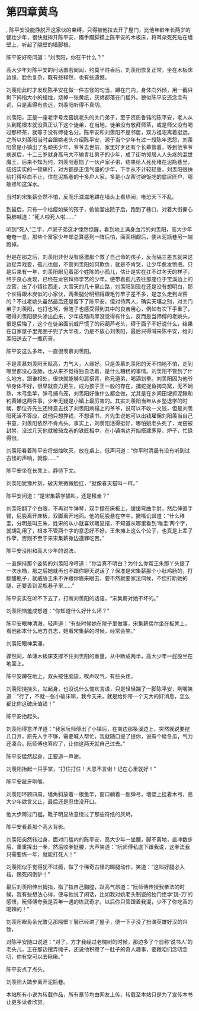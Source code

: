 # 第四章黄鸟
,  陈平安没能挣脱开这家伙的束缚，只得被他拉去开了屋门，比他年龄年长两岁的健壮少年，很快就摔开陈平安，蹑手蹑脚摸上陈平安的木板床，将耳朵死死贴在墙壁上，听起了隔壁的墙脚根。
   陈平安好奇问道：“刘羡阳，你在干什么？”
   高大少年对陈平安的问话置若罔闻，约莫半炷香后，刘羡阳恢复正常，坐在木板床边缘，脸色复杂，既有些释然，也有些遗憾。
   刘羡阳此时才发现陈平安在做一件古怪的勾当，蹲在门内，身体向外倾，用一截只剩下拇指大小的蜡烛，烧掉一张黄纸，灰烬都落在门槛外。貌似陈平安还念念有词，只是离得有些远，刘羡阳听得不真切。
   刘羡阳，正是一座老字号龙窑姚老头的关门弟子，至于资质鲁钝的陈平安，老人从头到尾根本就没真正认下这个徒弟，在当地，徒弟没有敬拜师茶，或是师父没有喝过那杯茶，就等于没有师徒名分。陈平安和刘羡阳不是邻居，双方祖宅离着挺远，之所以刘羡阳当时会跟姚老头介绍陈平安，源于当个少年有过一段陈年恩怨，刘羡阳曾是小镇出了名顽劣少年，爷爷去世前，家里好歹还有个长辈管着，等到他爷爷病逝后，十二三岁就身高马大不输青壮男子的少年，成了街坊邻居人人头疼的混世魔王，后来不知为何，刘羡阳惹恼了一伙卢家子弟，结果给人死死堵在泥瓶巷里，结结实实的一顿痛打，对方都是正值气盛的少年，下手从不计较轻重，刘羡阳很快给打得呕血不止，住在泥瓶巷的十多户人家，多是小龙窑讨碗饭吃的底层匠户，哪敢掺和这浑水。
   当时的宋集薪全然不怕，反而乐滋滋地蹲在墙头上看热闹，唯恐天下不乱。
   到最后，只有一个枯瘦如柴的孩子，偷偷溜出院子后，跑到了巷口，对着大街撕心裂肺喊道：“死人啦死人啦……”
   听到“死人”二字，卢家子弟这才悚然惊醒，看到地上满身血污的刘羡阳，高大少年奄奄一息，那些个富家少年郎总算感到一阵后怕，面面相觑后，便从泥瓶巷另一端跑掉。
   但是在那之后，刘羡阳非但没有感激那个救了自己命的孩子，反而隔三差五就来这边捉弄戏耍，孤儿也倔，不管刘羡阳如何欺负，就是不肯哭，让少年愈发愤懑。只是后来有一年，刘羡阳眼见着那个姓陈的小孤儿，估计是实在扛不过冬天的样子，终于良心发现，已经在龙窑拜师学艺的少年，便带着孤儿去往那座位于宝溪边上的龙窑，出了小镇往西走，大雪天的几十里山路，刘羡阳到现在还是没有想明白，那个长得跟木炭似的小家伙，两条腿分明细得跟毛竹竿子差不多，是怎么走到龙窑的？不过老姚头虽然最后还是留下了陈平安，但对待两人，确实天壤之别，对关门弟子刘羡阳，也打也骂，但瞎子也感受得到其中的良苦用心，例如有次下手重了，砸得刘羡阳额头渗出血来，少年皮糙肉厚没觉得有什么，反而是当师傅的老姚头，很是后悔了，这个在徒弟面前威严惯了的闷葫芦老头，碍于面子不好说什么，结果在自家屋子里兜圈子兜了大半夜，仍是不放心刘羡阳，最后只得喊来陈平安，给刘羡阳送去了一瓶药膏。
   陈平安这么多年，一直很羡慕刘羡阳。
   不是羡慕刘羡阳天赋高，力气大，人缘好。只是羡慕刘羡阳的天不怕地不怕，走到哪里都没心没肺，也从来不觉得独自活着，是什么糟糕的事情。刘羡阳不管到了什么地方，跟谁相处，很快就能够勾肩搭背，称兄道弟，喝酒划拳。刘羡阳因为他爷爷身体不好，很早就自力更生，成为孩子王一般的存在，捕蛇捉鱼掏鸟窝，无不娴熟，木弓鱼竿，弹弓捕鸟笼，刘羡阳好像什么都会做，尤其是在乡间田埂抓泥鳅和钓黄鳝这两件事，少年无疑是小镇上最厉害的。其实刘羡阳当年从乡塾退学的时候，那位齐先生还特意去找了刘羡阳病榻上的爷爷，说可以不收一文钱，但是刘羡阳死活不答应，说他只想挣钱，不想读书，齐先生说他可以出钱雇佣刘阳羡当自己书童，刘羡阳依然不肯点头。事实上，刘羡阳活得挺好，哪怕姚老头死了，龙窑被封禁，没过几天他就被骑龙巷的铁匠相中，在小镇南边开始搭建茅屋、炉子，忙碌得很。
   刘羡阳看着陈平安将蜡烛吹灭，放在桌上，低声问道：“你平时清晨有没有听到过古怪的声响，就像……”
   陈平安坐在长凳上，静待下文。
   刘羡阳犹豫片刻，破天荒微微脸红，“就像春天猫叫一样。”
   陈平安问道：“是宋集薪学猫叫，还是稚圭？”
   刘羡阳翻了个白眼，不再对牛弹琴，双手撑在床板上，缓缓弯曲手肘，然后伸直手臂，屁股离开床板，双脚离开地面。他的屁股悬在空中，撇嘴讥讽道：“什么稚圭，分明是叫王朱，姓宋的从小就喜欢瞎显摆，不知道从哪里看到‘稚圭’两个字，就胡乱用了，根本不管两个字的意思好不好。王朱摊上这么个公子，也真是上辈子作孽，否则不至于来宋集薪身边遭罪吃苦。”
   陈平安没附和高大少年的说法。
   一直保持那个姿势的刘羡阳冷哼道：“你当真不明白？为什么你帮王朱那丫头提了一次水桶，那之后她就再也不跟你聊天说话了？保准是宋集薪那个小肚鸡肠的，打翻醋瓶子，就威胁王朱不许跟你眉来眼去，要不然就要家法伺候，不但打断她的腿，还要丢到泥瓶巷子里……”
   陈平安实在听不下去了，打断刘羡阳的话语，“宋集薪对她不坏的。”
   刘羡阳恼羞成怒道：“你知道什么好什么坏？”
   陈平安眼神清澈，轻声道：“有些时候她在院子里做事，宋集薪偶尔坐在板凳上，看他那本什么地方县志，她看宋集薪的时候，经常会笑。”
   刘羡阳眼神呆滞。
   骤然间，单薄木板床支撑不住刘羡阳的重量，从中断成两半，高大少年一屁股坐在地面上。
   陈平安蹲在地上，双头按住脑袋，唉声叹气，有些头疼。
   刘羡阳挠挠头，站起身，也没说什么愧疚言语，只是轻轻踹了一脚陈平安，咧嘴笑道：“行了，不就一张小破床嘛，我今天来，就是给你带一个天大的好消息，怎么都比你这破床值钱！”
   陈平安抬起头。
   刘羡阳得意洋洋道：“我家阮师傅出了小镇后，在南边那条溪边上，突然就说要挖几口井，原先人手不够，需要喊人帮忙，我就随口提了提你，说有个矮冬瓜，气力还凑合。阮师傅也答应了，让你这两天就自己过去。”
   陈平安猛然起身，正要道一声谢。
   刘羡阳抬起一只手掌，“打住打住！大恩不言谢！记在心里就好！”
   陈平安龇牙咧嘴。
   刘羡阳环顾四周，墙角斜放着一根鱼竿，窗口躺着一副弹弓，墙壁上挂着木弓，高大少年欲言又止，最后还是忍住没开口。
   他大步跨过门槛，靴子明显故意绕过了那些符纸的灰烬。
   陈平安看着那个高大背影。
   刘羡阳突然转过身，面对门槛内的陈平安，高大少年一坐腰，脚不离地，直冲数步后，重重挥出一拳，然后收拳挺腰，大声笑道：“阮师傅私底下跟我说，这拳法我只需要练一年，就能打死人！”
   刘羡阳似乎觉得犹不过瘾，做了个稀奇古怪的踢腿动作，笑道：“这叫好腿必入裆，踢死闷倒驴！”
   最后刘羡阳伸出拇指，指了指自己胸膛，趾高气昂道：“阮师傅传授我拳法的时候，我有些想法心得，便与他说了闲话，比如我对姚老头制瓷的独门绝学‘跳-刀’的感悟，阮师傅夸我是百年一遇的练武奇才。以后你只管跟着我混，少不了你吃香的喝辣的！”
   刘羡阳眼角余光瞥见那隔壁丫鬟已经进了屋子，便一下子没了扮演英雄好汉的兴致，
   对陈平安随口说道：“对了，方才我经过老槐树的时候，那边多了个自称‘说书人’的老头儿，正在那边摆弄摊子，还说他积攒了一肚子的奇人趣事，要跟咱们念叨念叨，你有空可以去瞅瞅。”
   陈平安点了点头。
   刘羡阳大踏步离开泥瓶巷。
  本站所有小说为转载作品，所有章节均由网友上传，转载至本站只是为了宣传本书让更多读者欣赏。